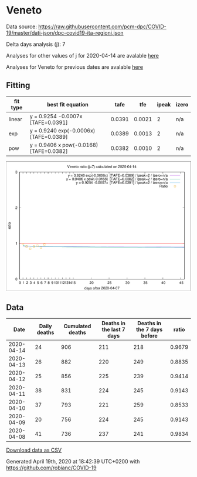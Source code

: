 # Veneto

Data source: https://raw.githubusercontent.com/pcm-dpc/COVID-19/master/dati-json/dpc-covid19-ita-regioni.json

Delta days analysis (j): 7

Analyses for other values of j for 2020-04-14 are avalable [here](../2020-04-14/README.md)

Analyses for Veneto for previous dates are avalable [here](../README.md)

## Fitting 
|fit type|best fit equation|tafe|tfe|ipeak|izero|
|-------|-----|--------|------|---|---|
|linear|y = 0.9254 -0.0007x  [TAFE=0.0391]|0.0391|0.0021|2|n/a|
|exp|y = 0.9240 exp(-0.0006x)  [TAFE=0.0389]|0.0389|0.0013|2|n/a|
|pow|y = 0.9406 x pow(-0.0168)  [TAFE=0.0382]|0.0382|0.0010|2|n/a|

![Plot](COVID-19_veneto_j7_2020-04-14.png)

## Data
|Date|Daily deaths|Cumulated deaths|Deaths in the last 7 days|Deaths in the 7 days before|ratio|
|----|----------|-----------|-------|--------------------|-----|
|2020-04-14|24|906|211|218|0.9679|
|2020-04-13|26|882|220|249|0.8835|
|2020-04-12|25|856|225|239|0.9414|
|2020-04-11|38|831|224|245|0.9143|
|2020-04-10|37|793|221|259|0.8533|
|2020-04-09|20|756|224|245|0.9143|
|2020-04-08|41|736|237|241|0.9834|

[Download data as CSV](COVID-19_veneto_j7_2020-04-14.csv)

Generated April 19th, 2020 at 18:42:39 UTC+0200 with https://github.com/robianc/COVID-19
